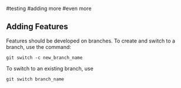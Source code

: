 #testing
#adding more
#even more
## Adding Features
Features should be developed on branches. To create and switch to a branch, use the command:

`git switch -c new_branch_name`

To switch to an existing branch, use

`git switch branch_name`
